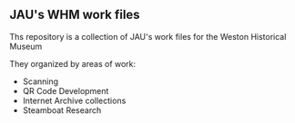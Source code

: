 ## JAU's WHM work files

Ths repository is a collection of JAU's work files for the Weston Historical Museum

They organized by areas of work:

- Scanning
- QR Code Development
- Internet Archive collections
- Steamboat Research
  
